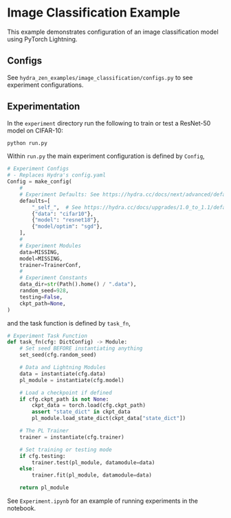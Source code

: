 # Image Classification Example

This example demonstrates configuration of an image classification model using PyTorch Lightning.

## Configs

See `hydra_zen_examples/image_classification/configs.py` to see experiment configurations.

## Experimentation

In the `experiment` directory run the following to train or test a ResNet-50 model on CIFAR-10:

```python
python run.py
```

Within `run.py` the main experiment configuration is defined by `Config`,

```python
# Experiment Configs
# - Replaces Hydra's config.yaml
Config = make_config(
    #
    # Experiment Defaults: See https://hydra.cc/docs/next/advanced/defaults_list
    defaults=[
        "_self_",  # See https://hydra.cc/docs/upgrades/1.0_to_1.1/default_composition_order
        {"data": "cifar10"},
        {"model": "resnet18"},
        {"model/optim": "sgd"},
    ],
    #
    # Experiment Modules
    data=MISSING,
    model=MISSING,
    trainer=TrainerConf,
    #
    # Experiment Constants
    data_dir=str(Path().home() / ".data"),
    random_seed=928,
    testing=False,
    ckpt_path=None,
)
```

and the task function is defined by `task_fn`,

```python
# Experiment Task Function
def task_fn(cfg: DictConfig) -> Module:
    # Set seed BEFORE instantiating anything
    set_seed(cfg.random_seed)

    # Data and Lightning Modules
    data = instantiate(cfg.data)
    pl_module = instantiate(cfg.model)

    # Load a checkpoint if defined
    if cfg.ckpt_path is not None:
        ckpt_data = torch.load(cfg.ckpt_path)
        assert "state_dict" in ckpt_data
        pl_module.load_state_dict(ckpt_data["state_dict"])

    # The PL Trainer
    trainer = instantiate(cfg.trainer)

    # Set training or testing mode
    if cfg.testing:
        trainer.test(pl_module, datamodule=data)
    else:
        trainer.fit(pl_module, datamodule=data)

    return pl_module
```

See `Experiment.ipynb` for an example of running experiments in the notebook.
